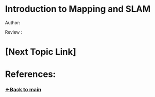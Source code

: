 # Introduction to Mapping and SLAM

Author:

Review :


# [Next Topic Link]

# References:

### [&lt;-Back to main](../README.md)
